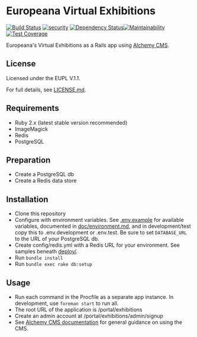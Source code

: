 # Europeana Virtual Exhibitions

[![Build Status](https://travis-ci.org/europeana/europeana-virtual-exhibitions.svg?branch=develop)](https://travis-ci.org/europeana/europeana-virtual-exhibitions) [![security](https://hakiri.io/github/europeana/europeana-virtual-exhibitions/develop.svg)](https://hakiri.io/github/europeana/europeana-virtual-exhibitions/develop) [![Dependency Status](https://gemnasium.com/europeana/europeana-virtual-exhibitions.svg)](https://gemnasium.com/europeana/europeana-virtual-exhibitions)[![Maintainability](https://api.codeclimate.com/v1/badges/b46fa837092ee9e5e108/maintainability)](https://codeclimate.com/github/europeana/europeana-virtual-exhibitions/maintainability) [![Test Coverage](https://api.codeclimate.com/v1/badges/b46fa837092ee9e5e108/test_coverage)](https://codeclimate.com/github/europeana/europeana-virtual-exhibitions/test_coverage)

Europeana's Virtual Exhibitions as a Rails app using [Alchemy CMS](https://github.com/AlchemyCMS/alchemy_cms).

## License

Licensed under the EUPL V.1.1.

For full details, see [LICENSE.md](LICENSE.md).

## Requirements
* Ruby 2.x (latest stable version recommended)
* ImageMagick
* Redis
* PostgreSQL

## Preparation
* Create a PostgreSQL db
* Create a Redis data store

## Installation
* Clone this repository
* Configure with environment variables. See [.env.example](.env.example) for available variables, documented in [doc/environment.md](doc/environment.md), and in development/test copy this to .env.development or .env.test. Be sure to set `DATABASE_URL` to the URL of your PostgreSQL db.
* Create config/redis.yml with a Redis URL for your environment. See samples beneath [deploy/](deploy/).
* Run `bundle install`
* Run `bundle exec rake db:setup`

## Usage
* Run each command in the Procfile as a separate app instance. In development, use `foreman start` to run all.
* The root URL of the application is /portal/exhibitions
* Create an admin account at /portal/exhibitions/admin/signup
* See [Alchemy CMS documentation](http://guides.alchemy-cms.com/) for general guidance on using the CMS.
